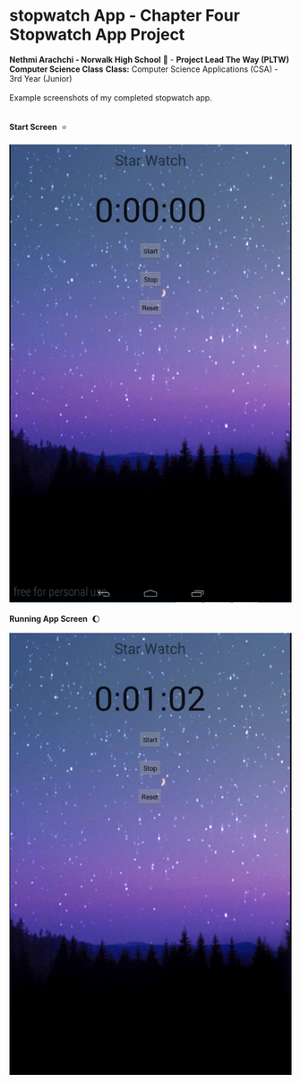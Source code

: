 # stopwatch App - Chapter Four Stopwatch App Project<br> 
<b>Nethmi Arachchi - Norwalk High School</b> :school: - <b>Project Lead The Way (PLTW) Computer Science Class</b><bbr> 
<b>Class:</b> Computer Science Applications (CSA) - 3rd Year (Junior)<br> 
<br>Example screenshots of my completed stopwatch app.</br><br><br> 
<b>Start Screen</b>&nbsp;&nbsp;:star:<br><br> 
![Alt text](https://github.com/Princessbvbbles/stopwatch/blob/master/Nethmi/Capture.PNG "Stopwatch Start Screen") 
<br><br>
<b>Running App Screen</b>&nbsp;&nbsp;:moon:<br><br> 
![Alt text](https://github.com/Princessbvbbles/stopwatch/blob/master/Nethmi/werwer.PNG "Stopwatch Running Screen") 
